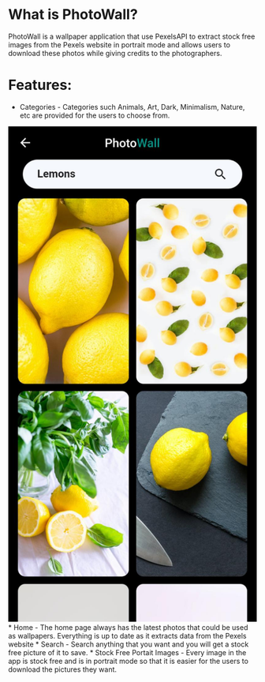 # What is PhotoWall?

PhotoWall is a wallpaper application that use PexelsAPI to extract stock free images from the Pexels website in portrait mode and allows users to download these photos while giving credits to the photographers.

# Features:

* Categories - Categories such Animals, Art, Dark, Minimalism, Nature, etc are provided for the users to choose from. 

<img src = "1.jpeg">
* Home - The home page always has the latest photos that could be used as wallpapers. Everything is up to date as it extracts data from the Pexels website
* Search - Search anything that you want and you will get a stock free picture of it to save. 
* Stock Free Portait Images - Every image in the app is stock free and is in portrait mode so that it is easier for the users to download the pictures they want. 

